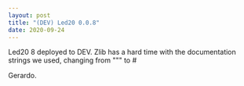 ```yaml
---
layout: post
title: "(DEV) Led20 0.0.8"
date: 2020-09-24
---
```


Led20 8 deployed to DEV.
Zlib has a hard time with the documentation strings we used, changing from
""" to #

Gerardo.


